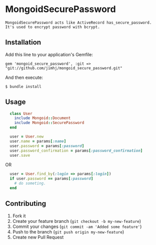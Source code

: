 # MongoidSecurePassword

    MongoidSecurePassword acts like ActiveRecord has_secure_password.
    It's used to encrypt password with bcrypt.

## Installation

Add this line to your application's Gemfile:

    gem 'mongoid_secure_password', :git => "git://github.com/jimhj/mongoid_secure_password.git"

And then execute:

    $ bundle install


## Usage
```ruby
  class User
    include Mongoid::Document
    include Mongoid::SecurePassword
  end

  user = User.new
  user.name = params[:name]
  user.password = params[:password]
  user.password_confirmation = params[:password_confirmation]
  user.save
```

OR

```ruby
  user = User.find_by(:login => params[:login])
  if user.password == params[:password]
    # do someting. 
  end
```

## Contributing

1. Fork it
2. Create your feature branch (`git checkout -b my-new-feature`)
3. Commit your changes (`git commit -am 'Added some feature'`)
4. Push to the branch (`git push origin my-new-feature`)
5. Create new Pull Request
